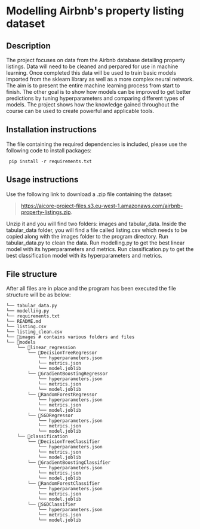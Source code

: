 # Modelling Airbnb's property listing dataset

## Description
The project focuses on data from the Airbnb database detailing property listings. Data will need to be cleaned and perpared for use in machine learning. Once completed this data will be used to train basic models imported from the sklearn library as well as a more complex neural network. The aim is to present the entire machine learning process from start to finish. The other goal is to show how models can be improved to get better predictions by tuning hyperparameters and comparing different types of models.
The project shows how the knowledge gained throughout the course can be used to create powerful and applicable tools.

## Installation instructions
The file containing the required dependencies is included, please use the following code to install packages:
```
 pip install -r requirements.txt
```
## Usage instructions
Use the following link to download a .zip file containing the dataset:
>https://aicore-project-files.s3.eu-west-1.amazonaws.com/airbnb-property-listings.zip.

Unzip it and you will find two folders: images and tabular_data. Inside the tabular_data folder, you will find a file called listing.csv which needs to be copied along with the images folder to the program directory.
Run tabular_data.py to clean the data.
Run modelling.py to get the best linear model with its hyperparameters and metrics.
Run classification.py to get the best classification model with its hyperparameters and metrics.

## File structure
After all files are in place and the program has been executed the file structure will be as below:
```
└── tabular_data.py
└── modelling.py
└── requirements.txt
└── README.md
└── listing.csv
└── listing_clean.csv
└── 📁images # contains various folders and files
└── 📁models
    └── 📁linear_regression
        └── 📁DecisionTreeRegressor
            └── hyperparameters.json
            └── metrics.json
            └── model.joblib
        └── 📁GradientBoostingRegressor
            └── hyperparameters.json
            └── metrics.json
            └── model.joblib
        └── 📁RandomForestRegressor
            └── hyperparameters.json
            └── metrics.json
            └── model.joblib
        └── 📁SGDRegressor
            └── hyperparameters.json
            └── metrics.json
            └── model.joblib
    └── 📁classification
        └── 📁DecisionTreeClassifier
            └── hyperparameters.json
            └── metrics.json
            └── model.joblib
        └── 📁GradientBoostingClassifier
            └── hyperparameters.json
            └── metrics.json
            └── model.joblib
        └── 📁RandomForestClassifier
            └── hyperparameters.json
            └── metrics.json
            └── model.joblib
        └── 📁SGDClassifier
            └── hyperparameters.json
            └── metrics.json
            └── model.joblib
```
